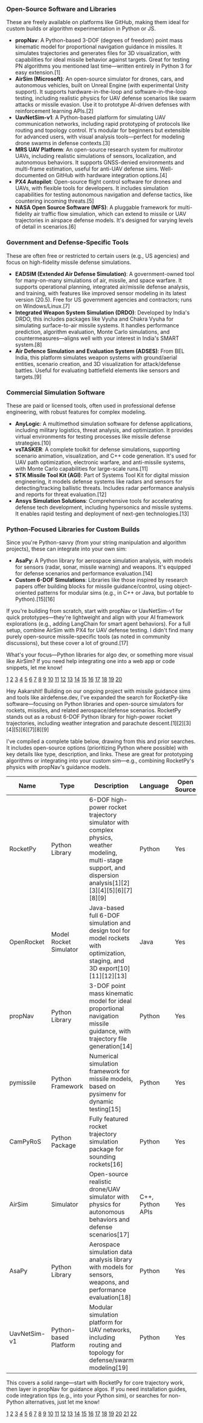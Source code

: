 ### Open-Source Software and Libraries
These are freely available on platforms like GitHub, making them ideal for custom builds or algorithm experimentation in Python or JS.

- **propNav**: A Python-based 3-DOF (degrees of freedom) point mass kinematic model for proportional navigation guidance in missiles. It simulates trajectories and generates files for 3D visualization, with capabilities for ideal missile behavior against targets. Great for testing PN algorithms you mentioned last time—written entirely in Python 3 for easy extension.[1]
- **AirSim (Microsoft)**: An open-source simulator for drones, cars, and autonomous vehicles, built on Unreal Engine (with experimental Unity support). It supports hardware-in-the-loop and software-in-the-loop testing, including realistic physics for UAV defense scenarios like swarm attacks or missile evasion. Use it to prototype AI-driven defenses with reinforcement learning APIs.[2]
- **UavNetSim-v1**: A Python-based platform for simulating UAV communication networks, including rapid prototyping of protocols like routing and topology control. It's modular for beginners but extensible for advanced users, with visual analysis tools—perfect for modeling drone swarms in defense contexts.[3]
- **MRS UAV Platform**: An open-source research system for multirotor UAVs, including realistic simulations of sensors, localization, and autonomous behaviors. It supports GNSS-denied environments and multi-frame estimation, useful for anti-UAV defense sims. Well-documented on GitHub with hardware integration options.[4]
- **PX4 Autopilot**: Open-source flight control software for drones and UAVs, with flexible tools for developers. It includes simulation capabilities for testing autonomous navigation and defense tactics, like countering incoming threats.[5]
- **NASA Open Source Software (MFS)**: A pluggable framework for multi-fidelity air traffic flow simulation, which can extend to missile or UAV trajectories in airspace defense models. It's designed for varying levels of detail in scenarios.[6]

### Government and Defense-Specific Tools
These are often free or restricted to certain users (e.g., US agencies) and focus on high-fidelity missile defense simulations.

- **EADSIM (Extended Air Defense Simulation)**: A government-owned tool for many-on-many simulations of air, missile, and space warfare. It supports operational planning, integrated air/missile defense analysis, and training, with features like improved sensor modeling in its latest version (20.5). Free for US government agencies and contractors; runs on Windows/Linux.[7]
- **Integrated Weapon System Simulation (DRDO)**: Developed by India's DRDO, this includes packages like Vyuha and Chakra Vyuha for simulating surface-to-air missile systems. It handles performance prediction, algorithm evaluation, Monte Carlo simulations, and countermeasures—aligns well with your interest in India's SMART system.[8]
- **Air Defence Simulation and Evaluation System (ADSES)**: From BEL India, this platform simulates weapon systems with ground/aerial entities, scenario creation, and 3D visualization for attack/defense battles. Useful for evaluating battlefield elements like sensors and targets.[9]

### Commercial Simulation Software
These are paid or licensed tools, often used in professional defense engineering, with robust features for complex modeling.

- **AnyLogic**: A multimethod simulation software for defense applications, including military logistics, threat analysis, and optimization. It provides virtual environments for testing processes like missile defense strategies.[10]
- **vsTASKER**: A complete toolkit for defense simulations, supporting scenario animation, visualization, and C++ code generation. It's used for UAV path optimization, electronic warfare, and anti-missile systems, with Monte Carlo capabilities for large-scale runs.[11]
- **STK Missile Tool Kit (AGI)**: Part of Systems Tool Kit for digital mission engineering, it models defense systems like radars and sensors for detecting/tracking ballistic threats. Includes radar performance analysis and reports for threat evaluation.[12]
- **Ansys Simulation Solutions**: Comprehensive tools for accelerating defense tech development, including hypersonics and missile systems. It enables rapid testing and deployment of next-gen technologies.[13]

### Python-Focused Libraries for Custom Builds
Since you're Python-savvy (from your string manipulation and algorithm projects), these can integrate into your own sim:

- **AsaPy**: A Python library for aerospace simulation analysis, with models for sensors (radar, sonar, missile warning) and weapons. It's equipped for defense scenarios and performance evaluation.[14]
- **Custom 6-DOF Simulations**: Libraries like those inspired by research papers offer building blocks for missile guidance/control, using object-oriented patterns for modular sims (e.g., in C++ or Java, but portable to Python).[15][16]

If you're building from scratch, start with propNav or UavNetSim-v1 for quick prototypes—they're lightweight and align with your AI framework explorations (e.g., adding LangChain for smart agent behaviors). For a full setup, combine AirSim with PX4 for UAV defense testing. I didn't find many purely open-source missile-specific tools (as noted in community discussions), but these cover a lot of ground.[17]

What's your focus—Python libraries for algo dev, or something more visual like AirSim? If you need help integrating one into a web app or code snippets, let me know!

[1](https://github.com/gedeschaines/propNav)
[2](https://github.com/microsoft/AirSim)
[3](https://arxiv.org/html/2507.09852v1)
[4](https://mrs.fel.cvut.cz/system)
[5](https://px4.io)
[6](https://code.nasa.gov)
[7](https://www.tbe.com/missionsystems/eadsim)
[8](https://www.drdo.gov.in/drdo/integrated-weapon-system-simulation)
[9](https://bel-india.in/software/software-products/air-defence-simulation-and-evaluation-system-product/)
[10](https://www.anylogic.com/defense/)
[11](https://www.virtualsim.com/products/vstasker/)
[12](https://www.agi.com/products/stk-missile-tool-kit/learn-how-to-model-defense-systems-in-stk)
[13](https://www.ansys.com/industries/defense)
[14](https://www.joaopadantas.com/files/dantas2024asapy.pdf)
[15](https://secwww.jhuapl.edu/techdigest/content/techdigest/pdf/V29-N01/29-01-Hawley.pdf)
[16](https://onlinelibrary.wiley.com/doi/10.1155/2015/829473)
[17](https://www.reddit.com/r/AerospaceEngineering/comments/13lksxp/open_source_computer_simulations_of_missile/)
[18](https://arc.aiaa.org/doi/10.2514/1.I010970)
[19](https://www.opal-rt.com/blog/a-complete-guide-to-military-vehicle-simulators-for-defense-engineers/)
[20](https://tecknotrove.com/industries/defence/defence-simulators/)


Hey Aakarshit! Building on our ongoing project with missile guidance sims and tools like airdefense.dev, I've expanded the search for RocketPy-like software—focusing on Python libraries and open-source simulators for rockets, missiles, and related aerospace/defense scenarios. RocketPy stands out as a robust 6-DOF Python library for high-power rocket trajectories, including weather integration and parachute descent.[1][2][3][4][5][6][7][8][9]

I've compiled a complete table below, drawing from this and prior searches. It includes open-source options (prioritizing Python where possible) with key details like type, description, and links. These are great for prototyping algorithms or integrating into your custom sim—e.g., combining RocketPy's physics with propNav's guidance models.

| Name          | Type                   | Description                                                                 | Language          | Open Source | Link                                      |
|---------------|------------------------|-----------------------------------------------------------------------------|-------------------|-------------|-------------------------------------------|
| RocketPy     | Python Library        | 6-DOF high-power rocket trajectory simulator with complex physics, weather modeling, multi-stage support, and dispersion analysis[1][2][3][4][5][6][7][8][9] | Python           | Yes        | https://rocketpy.org[1]                 |
| OpenRocket   | Model Rocket Simulator| Java-based full 6-DOF simulation and design tool for model rockets with optimization, staging, and 3D export[10][11][12][13] | Java             | Yes        | https://openrocket.info[10]              |
| propNav      | Python Library        | 3-DOF point mass kinematic model for ideal proportional navigation missile guidance, with trajectory file generation[14] | Python           | Yes        | https://github.com/gedeschaines/propNav[14] |
| pymissile    | Python Framework      | Numerical simulation framework for missile models, based on pysimenv for dynamic testing[15] | Python           | Yes        | https://pypi.org/project/pymissile/[15]  |
| CamPyRoS     | Python Package        | Fully featured rocket trajectory simulation package for sounding rockets[16] | Python           | Yes        | https://github.com/cuspaceflight/CamPyRoS[16] |
| AirSim       | Simulator             | Open-source realistic drone/UAV simulator with physics for autonomous behaviors and defense scenarios[17] | C++, Python APIs | Yes        | https://github.com/microsoft/AirSim[17]  |
| AsaPy        | Python Library        | Aerospace simulation data analysis library with models for sensors, weapons, and performance evaluation[18] | Python           | Yes        | https://www.joaopadantas.com/files/dantas2024asapy.pdf[18] |
| UavNetSim-v1 | Python-based Platform | Modular simulation platform for UAV networks, including routing and topology for defense/swarm modeling[19] | Python           | Yes        | https://arxiv.org/html/2507.09852v1[19]   |

This covers a solid range—start with RocketPy for core trajectory work, then layer in propNav for guidance algos. If you need installation guides, code integration tips (e.g., into your Python sim), or searches for non-Python alternatives, just let me know!

[1](https://docs.rocketpy.org)
[2](https://rocketpy.org)
[3](https://pypi.org/project/rocketpy/)
[4](https://docs.rocketpy.org/en/latest/user/first_simulation.html)
[5](https://pypi.org/project/rocketpy/0.9.1/)
[6](https://proceedings.scipy.org/articles/majora-212e5952-020)
[7](https://www.reddit.com/r/rocketry/comments/qxnz78/rocketpy_opensource_python_library_for_trajectory/)
[8](https://docs.rocketpy.org/en/v0.13.1/)
[9](https://anaconda.org/conda-forge/rocketpy)
[10](https://github.com/openrocket/openrocket)
[11](https://openrocket.info)
[12](https://openrocket.readthedocs.io/en/latest/introduction/overview.html)
[13](https://openrocket.info/downloads.html?vers=24.12)
[14](https://github.com/gedeschaines/propNav)
[15](https://pypi.org/project/pymissile/)
[16](https://github.com/cuspaceflight/CamPyRoS)
[17](https://github.com/microsoft/AirSim)
[18](https://www.joaopadantas.com/files/dantas2024asapy.pdf)
[19](https://arxiv.org/html/2507.09852v1)
[20](https://onecompiler.com/python/3z3mmzkua)
[21](https://github.com/RocketPy-Team/RocketPaper)
[22](https://www.kaggle.com/code/rajeevsinghsisodiya/rocket-simulation-by-using-machine-learning)
